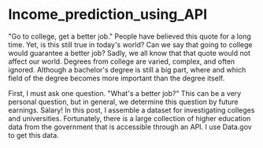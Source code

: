 # Income_prediction_using_API

"Go to college, get a better job." People have believed this quote for a long time. Yet, is this still true in today's world? Can we say that going to college would guarantee a better job? Sadly, we all know that that quote would not affect our world. Degrees from college are varied, complex, and often ignored. Although a bachelor's degree is still a big part, where and which field of the degree becomes more important than the degree itself.

First, I must ask one question. "What's a better job?" This can be a very personal question, but in general, we determine this question by future earnings. Salary! In this post, I assemble a dataset for investigating colleges and universities. Fortunately, there is a large collection of higher education data from the government that is accessible through an API. I use Data.gov to get this data.